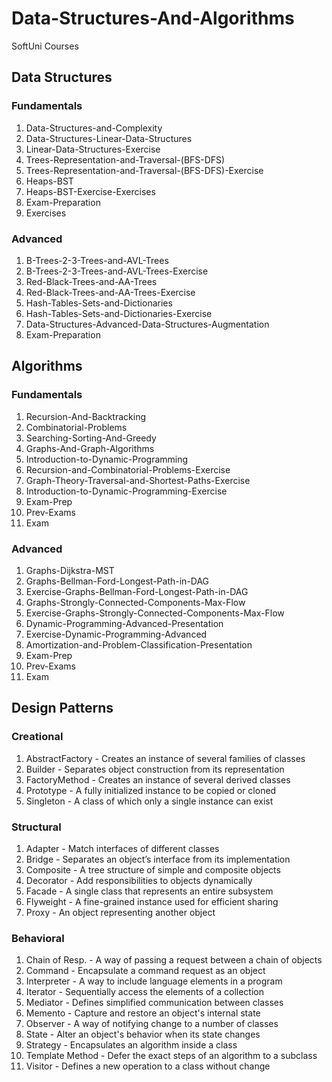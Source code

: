 # Data-Structures-And-Algorithms
SoftUni Courses

## Data Structures

### Fundamentals
01. Data-Structures-and-Complexity
02. Data-Structures-Linear-Data-Structures
03. Linear-Data-Structures-Exercise
04. Trees-Representation-and-Traversal-(BFS-DFS)
05. Trees-Representation-and-Traversal-(BFS-DFS)-Exercise
06. Heaps-BST
07. Heaps-BST-Exercise-Exercises
08. Exam-Preparation
09. Exercises

### Advanced
01. B-Trees-2-3-Trees-and-AVL-Trees
02. B-Trees-2-3-Trees-and-AVL-Trees-Exercise
03. Red-Black-Trees-and-AA-Trees
04. Red-Black-Trees-and-AA-Trees-Exercise
05. Hash-Tables-Sets-and-Dictionaries
06. Hash-Tables-Sets-and-Dictionaries-Exercise
07. Data-Structures-Advanced-Data-Structures-Augmentation
08. Exam-Preparation

## Algorithms

### Fundamentals
01. Recursion-And-Backtracking
02. Combinatorial-Problems
03. Searching-Sorting-And-Greedy
04. Graphs-And-Graph-Algorithms
05. Introduction-to-Dynamic-Programming
06. Recursion-and-Combinatorial-Problems-Exercise
07. Graph-Theory-Traversal-and-Shortest-Paths-Exercise
08. Introduction-to-Dynamic-Programming-Exercise
09. Exam-Prep
10. Prev-Exams
11. Exam

### Advanced
01. Graphs-Dijkstra-MST
02. Graphs-Bellman-Ford-Longest-Path-in-DAG
03. Exercise-Graphs-Bellman-Ford-Longest-Path-in-DAG
04. Graphs-Strongly-Connected-Components-Max-Flow
05. Exercise-Graphs-Strongly-Connected-Components-Max-Flow
06. Dynamic-Programming-Advanced-Presentation
07. Exercise-Dynamic-Programming-Advanced
08. Amortization-and-Problem-Classification-Presentation
09. Exam-Prep
10. Prev-Exams
11. Exam

## Design Patterns

### Creational
01. AbstractFactory - Creates an instance of several families of classes
02. Builder - Separates object construction from its representation
03. FactoryMethod - Creates an instance of several derived classes
04. Prototype - A fully initialized instance to be copied or cloned
05. Singleton - A class of which only a single instance can exist

### Structural
01. Adapter - Match interfaces of different classes
02. Bridge - Separates an object’s interface from its implementation
03. Composite - A tree structure of simple and composite objects
04. Decorator - Add responsibilities to objects dynamically
05. Facade - A single class that represents an entire subsystem
06. Flyweight - A fine-grained instance used for efficient sharing
07. Proxy - An object representing another object

### Behavioral
1. Chain of Resp. - A way of passing a request between a chain of objects
2. Command - Encapsulate a command request as an object
3. Interpreter - A way to include language elements in a program
4. Iterator	- Sequentially access the elements of a collection
5. Mediator	- Defines simplified communication between classes
6. Memento - Capture and restore an object's internal state
7. Observer	- A way of notifying change to a number of classes
8. State - Alter an object's behavior when its state changes
9. Strategy	- Encapsulates an algorithm inside a class
10. Template Method	- Defer the exact steps of an algorithm to a subclass
11. Visitor	- Defines a new operation to a class without change
